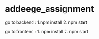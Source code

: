 # addeege_assignment

go to backend : 1.npm install 2. npm start

go to frontend : 1. npm install 2. npm start
